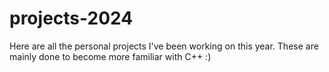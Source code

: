 # projects-2024

Here are all the personal projects I've been working on this year. These are mainly done to become more familiar with C++ :)
